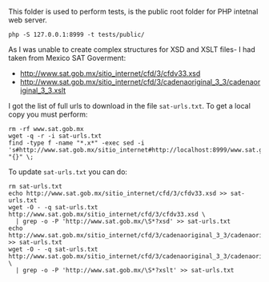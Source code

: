 This folder is used to perform tests, is the public root folder for PHP intetnal web server.

```shell
php -S 127.0.0.1:8999 -t tests/public/
```

As I was unable to create complex structures for XSD and XSLT files-
I had taken from Mexico SAT Goverment:

- http://www.sat.gob.mx/sitio_internet/cfd/3/cfdv33.xsd
- http://www.sat.gob.mx/sitio_internet/cfd/3/cadenaoriginal_3_3/cadenaoriginal_3_3.xslt

I got the list of full urls to download in the file `sat-urls.txt`.
To get a local copy you must perform:

```shell
rm -rf www.sat.gob.mx
wget -q -r -i sat-urls.txt
find -type f -name "*.x*" -exec sed -i 's#http://www.sat.gob.mx/sitio_internet#http://localhost:8999/www.sat.gob.mx/sitio_internet#g' "{}" \;
```

To update `sat-urls.txt` you can do:

```shell
rm sat-urls.txt
echo http://www.sat.gob.mx/sitio_internet/cfd/3/cfdv33.xsd >> sat-urls.txt
wget -O - -q sat-urls.txt http://www.sat.gob.mx/sitio_internet/cfd/3/cfdv33.xsd \
  | grep -o -P 'http://www.sat.gob.mx/\S*?xsd' >> sat-urls.txt
echo http://www.sat.gob.mx/sitio_internet/cfd/3/cadenaoriginal_3_3/cadenaoriginal_3_3.xslt >> sat-urls.txt
wget -O - -q sat-urls.txt http://www.sat.gob.mx/sitio_internet/cfd/3/cadenaoriginal_3_3/cadenaoriginal_3_3.xslt \
  | grep -o -P 'http://www.sat.gob.mx/\S*?xslt' >> sat-urls.txt
```